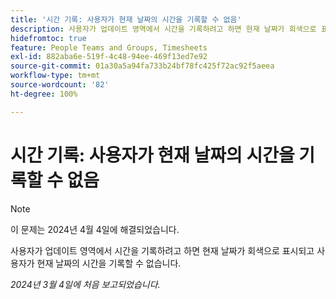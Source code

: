 ```yaml
---
title: '시간 기록: 사용자가 현재 날짜의 시간을 기록할 수 없음'
description: 사용자가 업데이트 영역에서 시간을 기록하려고 하면 현재 날짜가 회색으로 표시되고 사용자가 현재 날짜의 시간을 기록할 수 없습니다.
hidefromtoc: true
feature: People Teams and Groups, Timesheets
exl-id: 882aba6e-519f-4c48-94ee-469f13ed7e92
source-git-commit: 01a30a5a94fa733b24bf78fc425f72ac92f5aeea
workflow-type: tm+mt
source-wordcount: '82'
ht-degree: 100%

---
```


# 시간 기록: 사용자가 현재 날짜의 시간을 기록할 수 없음

>[!NOTE]
>
>이 문제는 2024년 4월 4일에 해결되었습니다.

사용자가 업데이트 영역에서 시간을 기록하려고 하면 현재 날짜가 회색으로 표시되고 사용자가 현재 날짜의 시간을 기록할 수 없습니다.

_2024년 3월 4일에 처음 보고되었습니다._
